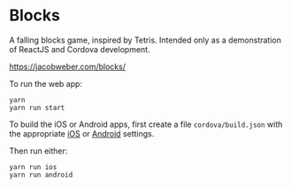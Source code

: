 # Blocks

A falling blocks game, inspired by Tetris. Intended only as a demonstration of ReactJS and Cordova development.

https://jacobweber.com/blocks/

To run the web app:
```
yarn
yarn run start
```

To build the iOS or Android apps, first create a file `cordova/build.json` with the appropriate [iOS](https://cordova.apache.org/docs/en/latest/guide/platforms/ios/#using-buildjson) or [Android](https://cordova.apache.org/docs/en/latest/guide/platforms/android/index.html#using-buildjson) settings.

Then run either:
```
yarn run ios
yarn run android
```